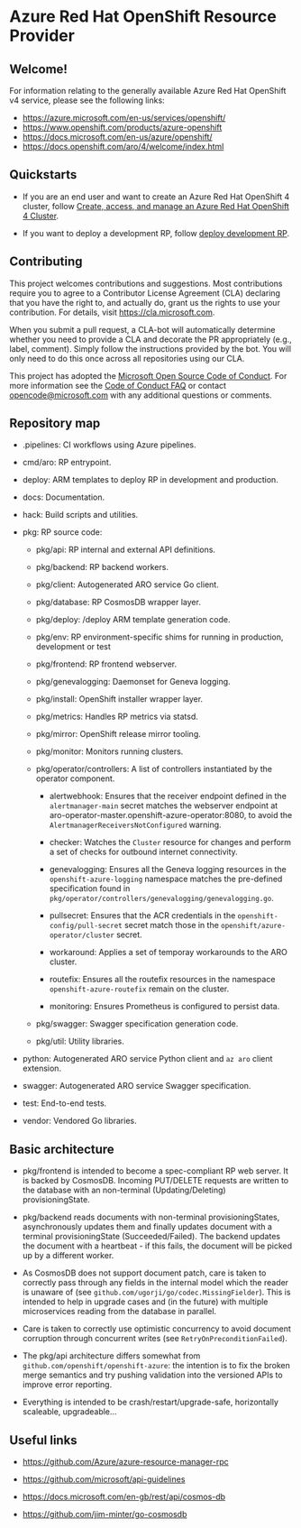 # Azure Red Hat OpenShift Resource Provider

## Welcome!

For information relating to the generally available Azure Red Hat OpenShift v4
service, please see the following links:

* https://azure.microsoft.com/en-us/services/openshift/
* https://www.openshift.com/products/azure-openshift
* https://docs.microsoft.com/en-us/azure/openshift/
* https://docs.openshift.com/aro/4/welcome/index.html


## Quickstarts

* If you are an end user and want to create an Azure Red Hat OpenShift 4
  cluster, follow [Create, access, and manage an Azure Red Hat OpenShift 4
  Cluster][1].

* If you want to deploy a development RP, follow [deploy development
  RP](docs/deploy-development-rp.md).

[1]: https://docs.microsoft.com/en-us/azure/openshift/howto-using-azure-redhat-openshift

## Contributing

This project welcomes contributions and suggestions. Most contributions require
you to agree to a Contributor License Agreement (CLA) declaring that you have
the right to, and actually do, grant us the rights to use your contribution. For
details, visit https://cla.microsoft.com.

When you submit a pull request, a CLA-bot will automatically determine whether
you need to provide a CLA and decorate the PR appropriately (e.g., label,
comment). Simply follow the instructions provided by the bot. You will only need
to do this once across all repositories using our CLA.

This project has adopted the [Microsoft Open Source Code of
Conduct](https://opensource.microsoft.com/codeofconduct/). For more information
see the [Code of Conduct
FAQ](https://opensource.microsoft.com/codeofconduct/faq/) or contact
[opencode@microsoft.com](mailto:opencode@microsoft.com) with any additional
questions or comments.


## Repository map

* .pipelines: CI workflows using Azure pipelines.

* cmd/aro: RP entrypoint.

* deploy: ARM templates to deploy RP in development and production.

* docs: Documentation.

* hack: Build scripts and utilities.

* pkg: RP source code:

  * pkg/api: RP internal and external API definitions.

  * pkg/backend: RP backend workers.

  * pkg/client: Autogenerated ARO service Go client.

  * pkg/database: RP CosmosDB wrapper layer.

  * pkg/deploy: /deploy ARM template generation code.

  * pkg/env: RP environment-specific shims for running in production,
    development or test

  * pkg/frontend: RP frontend webserver.

  * pkg/genevalogging: Daemonset for Geneva logging.

  * pkg/install: OpenShift installer wrapper layer.

  * pkg/metrics: Handles RP metrics via statsd.

  * pkg/mirror: OpenShift release mirror tooling.

  * pkg/monitor: Monitors running clusters.

  * pkg/operator/controllers: A list of controllers instantiated by the operator
    component.

    * alertwebhook: Ensures that the receiver endpoint defined in the
      `alertmanager-main` secret matches the webserver endpoint at
      aro-operator-master.openshift-azure-operator:8080, to avoid the
      `AlertmanagerReceiversNotConfigured` warning.

    * checker: Watches the `Cluster` resource for changes and perform a set of
      checks for outbound internet connectivity.

    * genevalogging: Ensures all the Geneva logging resources in the
      `openshift-azure-logging` namespace matches the pre-defined specification
      found in `pkg/operator/controllers/genevalogging/genevalogging.go`.

    * pullsecret: Ensures that the ACR credentials in the
      `openshift-config/pull-secret` secret match those in the
      `openshift/azure-operator/cluster` secret.

    * workaround: Applies a set of temporay workarounds to the ARO cluster.

    * routefix: Ensures all the routefix resources in the namespace
      `openshift-azure-routefix` remain on the cluster.

    * monitoring: Ensures Prometheus is configured to persist data.

  * pkg/swagger: Swagger specification generation code.

  * pkg/util: Utility libraries.

* python: Autogenerated ARO service Python client and `az aro` client extension.

* swagger: Autogenerated ARO service Swagger specification.

* test: End-to-end tests.

* vendor: Vendored Go libraries.


## Basic architecture

* pkg/frontend is intended to become a spec-compliant RP web server.  It is
  backed by CosmosDB.  Incoming PUT/DELETE requests are written to the database
  with an non-terminal (Updating/Deleting) provisioningState.

* pkg/backend reads documents with non-terminal provisioningStates,
  asynchronously updates them and finally updates document with a terminal
  provisioningState (Succeeded/Failed).  The backend updates the document with a
  heartbeat - if this fails, the document will be picked up by a different
  worker.

* As CosmosDB does not support document patch, care is taken to correctly pass
  through any fields in the internal model which the reader is unaware of (see
  `github.com/ugorji/go/codec.MissingFielder`).  This is intended to help in
  upgrade cases and (in the future) with multiple microservices reading from the
  database in parallel.

* Care is taken to correctly use optimistic concurrency to avoid document
  corruption through concurrent writes (see `RetryOnPreconditionFailed`).

* The pkg/api architecture differs somewhat from
  `github.com/openshift/openshift-azure`: the intention is to fix the broken
  merge semantics and try pushing validation into the versioned APIs to improve
  error reporting.

* Everything is intended to be crash/restart/upgrade-safe, horizontally
  scaleable, upgradeable...


## Useful links

* https://github.com/Azure/azure-resource-manager-rpc

* https://github.com/microsoft/api-guidelines

* https://docs.microsoft.com/en-gb/rest/api/cosmos-db

* https://github.com/jim-minter/go-cosmosdb
